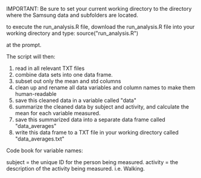 IMPORTANT: Be sure to set your current working directory to the directory where the Samsung data and subfolders are located.

to execute the run_analysis.R file, download the run_analysis.R file into your working directory and type:
source("run_analysis.R")

at the prompt.

The script will then:
1. read in all relevant TXT files
2. combine data sets into one data frame.
3. subset out only the mean and std columns
4. clean up and rename all data variables and column names to make them human-readable
5. save this cleaned data in a variable called "data"
6. summarize the cleaned data by subject and activity, and calculate the mean for each variable measured.
7. save this summarized data into a separate data frame called "data_averages"
8. write this data frame to a TXT file in your working directory called "data_averages.txt"

Code book for variable names:

subject = the unique ID for the person being measured.
activity = the description of the activity being measured.  i.e. Walking.

